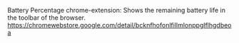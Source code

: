 Battery Percentage chrome-extension:
Shows the remaining battery life in the toolbar of the browser.
https://chromewebstore.google.com/detail/bcknfhofonlfillmlonppglflhgdbeoa
